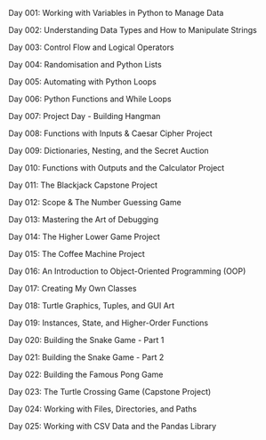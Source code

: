 Day 001: Working with Variables in Python to Manage Data

Day 002: Understanding Data Types and How to Manipulate Strings

Day 003: Control Flow and Logical Operators

Day 004: Randomisation and Python Lists

Day 005: Automating with Python Loops

Day 006: Python Functions and While Loops

Day 007: Project Day - Building Hangman

Day 008: Functions with Inputs & Caesar Cipher Project

Day 009: Dictionaries, Nesting, and the Secret Auction

Day 010: Functions with Outputs and the Calculator Project

Day 011: The Blackjack Capstone Project

Day 012: Scope & The Number Guessing Game

Day 013: Mastering the Art of Debugging

Day 014: The Higher Lower Game Project

Day 015: The Coffee Machine Project

Day 016: An Introduction to Object-Oriented Programming (OOP)

Day 017: Creating My Own Classes

Day 018: Turtle Graphics, Tuples, and GUI Art

Day 019: Instances, State, and Higher-Order Functions

Day 020: Building the Snake Game - Part 1

Day 021: Building the Snake Game - Part 2

Day 022: Building the Famous Pong Game

Day 023: The Turtle Crossing Game (Capstone Project)

Day 024: Working with Files, Directories, and Paths

Day 025: Working with CSV Data and the Pandas Library

